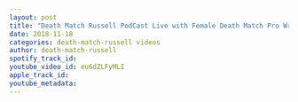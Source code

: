 ```yaml
---
layout: post
title: "Death Match Russell PodCast Live with Female Death Match Pro Wrestler Maria James at WH2O Tune in!"
date: 2018-11-18
categories: death-match-russell videos
author: death-match-russell
spotify_track_id: 
youtube_video_id: eu6dZLFyMLI
apple_track_id: 
youtube_metadata: 
---
```

